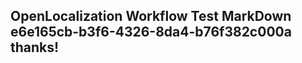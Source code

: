 <properties
ms.topic="hero-topic"
ms.test1="hero-topic"
ms.test2="test"/>

## OpenLocalization Workflow Test MarkDown e6e165cb-b3f6-4326-8da4-b76f382c000a thanks!
<!--HONumber=Mar16_HO2-->
